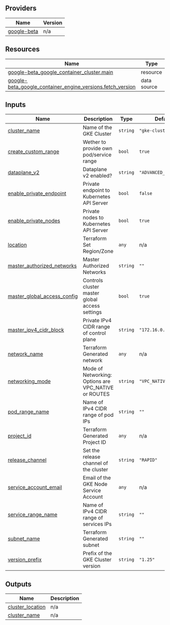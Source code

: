 

## Providers

| Name | Version |
|------|---------|
| <a name="provider_google-beta"></a> [google-beta](#provider\_google-beta) | n/a |

## Resources

| Name | Type |
|------|------|
| [google-beta_google_container_cluster.main](https://registry.terraform.io/providers/hashicorp/google-beta/latest/docs/resources/google_container_cluster) | resource |
| [google-beta_google_container_engine_versions.fetch_version](https://registry.terraform.io/providers/hashicorp/google-beta/latest/docs/data-sources/google_container_engine_versions) | data source |

## Inputs

| Name | Description | Type | Default | Required |
|------|-------------|------|---------|:--------:|
| <a name="input_cluster_name"></a> [cluster\_name](#input\_cluster\_name) | Name of the GKE Cluster | `string` | `"gke-cluster"` | no |
| <a name="input_create_custom_range"></a> [create\_custom\_range](#input\_create\_custom\_range) | Wether to provide own pod/service range | `bool` | `true` | no |
| <a name="input_dataplane_v2"></a> [dataplane\_v2](#input\_dataplane\_v2) | Dataplane v2 enabled? | `string` | `"ADVANCED_DATAPATH"` | no |
| <a name="input_enable_private_endpoint"></a> [enable\_private\_endpoint](#input\_enable\_private\_endpoint) | Private endpoint to Kubernetes API Server | `bool` | `false` | no |
| <a name="input_enable_private_nodes"></a> [enable\_private\_nodes](#input\_enable\_private\_nodes) | Private nodes to Kubernetes API Server | `bool` | `true` | no |
| <a name="input_location"></a> [location](#input\_location) | Terraform Set Region/Zone | `any` | n/a | yes |
| <a name="input_master_authorized_networks"></a> [master\_authorized\_networks](#input\_master\_authorized\_networks) | Master Authorized Networks | `string` | `""` | no |
| <a name="input_master_global_access_config"></a> [master\_global\_access\_config](#input\_master\_global\_access\_config) | Controls cluster master global access settings | `bool` | `true` | no |
| <a name="input_master_ipv4_cidr_block"></a> [master\_ipv4\_cidr\_block](#input\_master\_ipv4\_cidr\_block) | Private IPv4 CIDR range of control plane | `string` | `"172.16.0.0/28"` | no |
| <a name="input_network_name"></a> [network\_name](#input\_network\_name) | Terraform Generated network | `any` | n/a | yes |
| <a name="input_networking_mode"></a> [networking\_mode](#input\_networking\_mode) | Mode of Networking: Options are VPC\_NATIVE or ROUTES | `string` | `"VPC_NATIVE"` | no |
| <a name="input_pod_range_name"></a> [pod\_range\_name](#input\_pod\_range\_name) | Name of IPv4 CIDR range of pod IPs | `string` | `""` | no |
| <a name="input_project_id"></a> [project\_id](#input\_project\_id) | Terraform Generated Project ID | `any` | n/a | yes |
| <a name="input_release_channel"></a> [release\_channel](#input\_release\_channel) | Set the release channel of the cluster | `string` | `"RAPID"` | no |
| <a name="input_service_account_email"></a> [service\_account\_email](#input\_service\_account\_email) | Email of the GKE Node Service Account | `any` | n/a | yes |
| <a name="input_service_range_name"></a> [service\_range\_name](#input\_service\_range\_name) | Name of IPv4 CIDR range of services IPs | `string` | `""` | no |
| <a name="input_subnet_name"></a> [subnet\_name](#input\_subnet\_name) | Terraform Generated subnet | `string` | `""` | no |
| <a name="input_version_prefix"></a> [version\_prefix](#input\_version\_prefix) | Prefix of the GKE Cluster version | `string` | `"1.25"` | no |

## Outputs

| Name | Description |
|------|-------------|
| <a name="output_cluster_location"></a> [cluster\_location](#output\_cluster\_location) | n/a |
| <a name="output_cluster_name"></a> [cluster\_name](#output\_cluster\_name) | n/a |